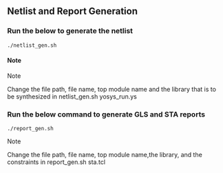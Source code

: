 ## Netlist and Report Generation


### Run the below to generate the netlist
```
./netlist_gen.sh
```
#### Note
> [!NOTE]
> Change the file path, file name, top module name and the library that is to be synthesized in
> netlist_gen.sh yosys_run.ys

### Run the below command to generate GLS and STA reports
```
./report_gen.sh
```
> [!NOTE]
> Change the file path, file name, top module name,the library, and the constraints in
> report_gen.sh sta.tcl
